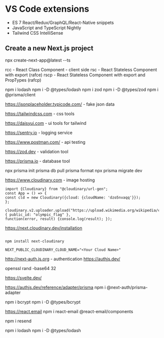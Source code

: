 # VS Code extensions

- ES 7 React/Redux/GraphQL/React-Native snippets
- JavaScript and TypeScript Nightly
- Tailwind CSS IntelliSense

## Create a new Next.js project

npx create-next-app@latest --ts

rcc - React Class Component - client side
rsc - React Stateless Component with export (rafce)
rscp - React Stateless Component with export and PropTypes (rafcp)

npm i lodash
npm i -D @types/lodash
npm i zod
npm i -D @types/zod
npm i @prisma/client

https://jsonplaceholder.typicode.com/ - fake json data

https://tailwindcss.com - css tools

https://daisyui.com - ui tools for tailwind

https://sentry.io - logging service

https://www.postman.com/ - api testing

https://zod.dev - validation tool

https://prisma.io - database tool

npx prisma init
prisma db pull
prisma format
npx prisma migrate dev

https://www.cloudinary.com - image hosting

```
import {Cloudinary} from "@cloudinary/url-gen";
const App = () => {
const cld = new Cloudinary({cloud: {cloudName: 'dzo5nvaqq'}});
};

cloudinary.v2.uploader.upload("https://upload.wikimedia.org/wikipedia/commons/a/ae/Olympic_flag.jpg",
{ public_id: "olympic_flag" },
function(error, result) {console.log(result); });
```

https://next.cloudinary.dev/installation

```agsl

npm install next-cloudinary

NEXT_PUBLIC_CLOUDINARY_CLOUD_NAME="<Your Cloud Name>"

```

http://next-auth.js.org - authentication
https://authjs.dev/

openssl rand -base64 32

https://svelte.dev/

https://authjs.dev/reference/adapter/prisma
npm i @next-auth/prisma-adapter

npm i bcrypt
npm i -D @types/bcrypt

https://react.email
npm i react-email @react-email/components

npm i resend

npm i lodash
npm i -D @types/lodash



